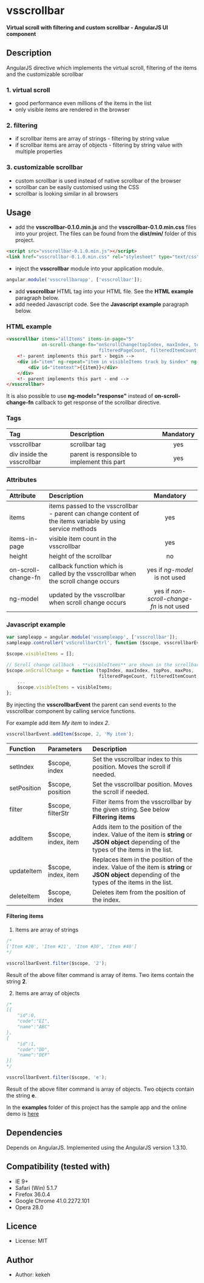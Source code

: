 # vsscrollbar
**Virtual scroll with filtering and custom scrollbar - AngularJS UI component**

## Description
AngularJS directive which implements the virtual scroll, filtering of the items and the customizable scrollbar

### 1. virtual scroll
* good performance even millions of the items in the list
* only visible items are rendered in the browser

### 2. filtering
* if scrollbar items are array of strings - filtering by string value
* if scrollbar items are array of objects - filtering by string value with multiple properties

### 3. customizable scrollbar
* custom scrollbar is used instead of native scrollbar of the browser
* scrollbar can be easily customised using the CSS
* scrollbar is looking similar in all browsers

## Usage

* add the **vsscrollbar-0.1.0.min.js** and the **vsscrollbar-0.1.0.min.css** files into your project. The files can be found from the **dist/min/** folder of this project.
```html
<script src="vsscrollbar-0.1.0.min.js"></script>
<link href="vsscrollbar-0.1.0.min.css" rel="stylesheet" type="text/css">
```
* inject the **vsscrollbar** module into your application module.
```js
angular.module('vsscrollbarapp', ['vsscrollbar']);
```
* add **vsscrollbar** HTML tag into your HTML file. See the **HTML example** paragraph below.
* add needed Javascript code. See the **Javascript example** paragraph below.

### HTML example
```html
<vsscrollbar items="allItems" items-in-page="5"
             on-scroll-change-fn="onScrollChange(topIndex, maxIndex, topPos, maxPos, 
                                  filteredPageCount, filteredItemCount, visibleItems)">
    <!- parent implements this part - begin -->                              
    <div id="item" ng-repeat="item in visibleItems track by $index" ng-click="itemClicked($index, item);">
        <div id="itemtext">{{item}}</div>
    </div>
    <!- parent implements this part - end -->
</vsscrollbar>
```

It is also possible to use **ng-model="response"** instead of **on-scroll-change-fn** callback to get response of the scrollbar directive.

### Tags
| Tag  | Description | Mandatory | 
| :------------ |:---------------|:---------------:|
| vsscrollbar | scrollbar tag | yes | 
| div inside the vsscrollbar | parent is responsible to implement this part | yes | 


### Attributes
| Attribute | Description | Mandatory | 
| :------------ |:---------------|:---------------:|
| items | items passed to the vsscrollbar - parent can change content of the items variable by using service methods | yes |
| items-in-page | visible item count in the vsscrollbar | yes |
| height | height of the scrollbar | no |
| on-scroll-change-fn | callback function which is called by the vsscrollbar when the scroll change occurs | yes if *ng-model* is not used |
| ng-model | updated by the vsscrollbar when scroll change occurs | yes if *non-scroll-change-fn* is not used |


### Javascript example
```js
var sampleapp = angular.module('vssampleapp', ['vsscrollbar']);
sampleapp.controller('vsScrollbarCtrl', function ($scope, vsscrollbarEvent, vsscrollbarConfig) {

$scope.visibleItems = [];

// Scroll change callback - **visibleItems** are shown in the scrollbar using the **ng-repeat**. See above.
$scope.onScrollChange = function (topIndex, maxIndex, topPos, maxPos, 
                                  filteredPageCount, filteredItemCount, visibleItems) {
    ...
    $scope.visibleItems = visibleItems;
};
```

By injecting the **vsscrollbarEvent** the parent can send events to the vsscrollbar component by calling service functions. 

For example add item *My item* to index *2*.

```js
vsscrollbarEvent.addItem($scope, 2, 'My item');
```

| Function | Parameters | Description | 
| :------------ |:---------------|:---------------|
| setIndex | $scope, index | Set the vsscrollbar index to this position. Moves the scroll if needed. |
| setPosition | $scope, position | Set the vsscrollbar position. Moves the scroll if needed. |
| filter | $scope, filterStr | Filter items from the vsscrollbar by the given string. See below **Filtering items**|
| addItem | $scope, index, item | Adds item to the position of the index. Value of the item is **string** or **JSON object** depending of the types of the items in the list. |
| updateItem | $scope, index, item | Replaces item in the position of the index. Value of the item is **string** or **JSON object** depending of the types of the items in the list. |
| deleteItem | $scope, index | Deletes item from the position of the index. |


#### Filtering items
1) Items are array of strings
```js
/*
['Item #20', 'Item #21', 'Item #30', 'Item #40']
*/

vsscrollbarEvent.filter($scope, '2');
```
Result of the above filter command is array of items. Two items contain the string **2**.

2) Items are array of objects
```js
/*
[{
    "id":0,
    "code":"EI",
    "name":"ABC"
},
{
    "id":1,
    "code":"DD",
    "name":"DEF"
}]
*/

vsscrollbarEvent.filter($scope, 'e');
```
Result of the above filter command is array of objects. Two objects contain the string **e**.


In the **examples** folder of this project has the sample app and the online demo 
is [here](http://embed.plnkr.co/H90QoIRISKqp99vOe8Rn/preview)

## Dependencies
Depends on AngularJS. Implemented using the AngularJS version 1.3.10.

## Compatibility (tested with)
* IE 9+
* Safari (Win) 5.1.7
* Firefox 36.0.4
* Google Chrome 41.0.2272.101
* Opera 28.0

## Licence
* License: MIT

## Author
* Author: kekeh

